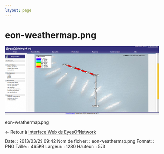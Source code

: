 ```yaml
---
layout: page
---
```


eon-weathermap.png
==================

[![eon-weathermap.png](../assets/media/eon-weathermap.png@cache=&w=900&h=402 "eon-weathermap.png")](../assets/media/eon-weathermap.png@cache= "Afficher le fichier original")

eon-weathermap.png

← Retour à [Interface Web de
EyesOfNetwork](../eyesofnetwork/eyesofnetwork-interface.html "eyesofnetwork:eyesofnetwork-interface")

Date:
:   2013/03/29 09:42
Nom de fichier:
:   eon-weathermap.png
Format:
:   PNG
Taille:
:   465KB
Largeur:
:   1280
Hauteur:
:   573

